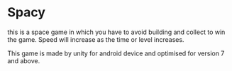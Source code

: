 # Spacy
this is a space game in which you have to avoid building and collect to win the game. Speed will increase as the time or level increases.

This game is made by unity for android device and optimised for version 7 and above.

